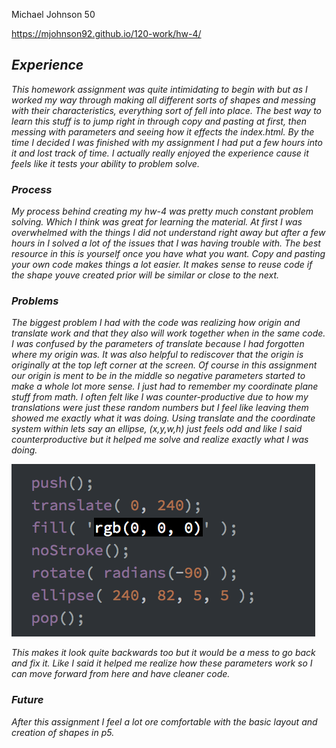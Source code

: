 Michael Johnson 50

https://mjohnson92.github.io/120-work/hw-4/

## *Experience*

*This homework assignment was quite intimidating to begin with but as I worked my way through making all different sorts of shapes and messing with their characteristics, everything sort of fell into place. The best way to learn this stuff is to jump right in through copy and pasting at first, then messing with parameters and seeing how it effects the index.html. By the time I decided I was finished with my assignment I had put a few hours into it and lost track of time. I actually really enjoyed the experience cause it feels like it tests your ability to problem solve.*

### *Process*

*My process behind creating my hw-4 was pretty much constant problem solving. Which I think was great for learning the material. At first I was overwhelmed with the things I did not understand right away but after a few hours in I solved a lot of the issues that I was having trouble with. The best resource in this is yourself once you have what you want. Copy and pasting your own code makes things a lot easier. It makes sense to reuse code if the shape youve created prior will be similar or close to the next.*

### *Problems*

*The biggest problem I had with the code was realizing how origin and translate work and that they also will work together when in the same code. I was confused by the parameters of translate because I had forgotten where my origin was. It was also helpful to rediscover that the origin is originally at the top left corner at the screen. Of course in this assignment our origin is ment to be in the middle so negative parameters started to make a whole lot more sense. I just had to remember my coordinate plane stuff from math. I often felt like I was counter-productive due to how my translations were just these random numbers but I feel like leaving them showed me exactly what it was doing. Using translate and the coordinate system within lets say an ellipse, (x,y,w,h) just feels odd and like I said counterproductive but it helped me solve and realize exactly what I was doing.*

![index.html](/hw-4/hw-4-screenshot.png)

*This makes it look quite backwards too but it would be a mess to go back and fix it. Like I said it helped me realize how these parameters work so I can move forward from here and have cleaner code.*

### *Future*

*After this assignment I feel a lot ore comfortable with the basic layout and creation of shapes in p5.*
